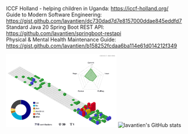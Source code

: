 ICCF Holland - helping children in Uganda: <https://iccf-holland.org/>  
Guide to Modern Software Engineering: <https://gist.github.com/lavantien/dc730dad7d7e8157000ddae845eddfd7>  
Standard Java 20 Spring Boot REST API: <https://github.com/lavantien/springboot-restapi>  
Physical & Mental Health Maintenance Guide: <https://gist.github.com/lavantien/b158252fcdaa6ba114e61d014212f349>  

<img src="./profile-3d-contrib/profile-gitblock.svg" alt="lavantien profile's gitblock" title="lavantien profile's gitblock" height="200" />
<img src="https://github-readme-stats.vercel.app/api?username=lavantien&show_icons=true&theme=transparent" alt="lavantien's GitHub stats" title="lavantien's GitHub stats" height="200" />

